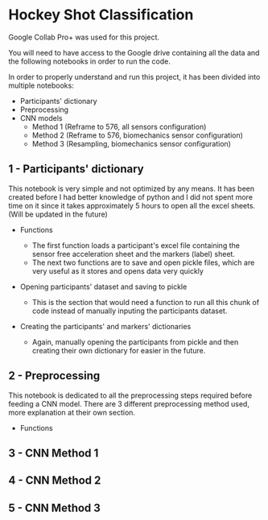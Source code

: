 # Hockey Shot Classification
Google Collab Pro+ was used for this project.

You will need to have access to the Google drive containing all the data and the following notebooks in order to run the code.

In order to properly understand and run this project, it has been divided into multiple notebooks:
- Participants' dictionary
- Preprocessing
- CNN models
  - Method 1 (Reframe to 576, all sensors configuration)
  - Method 2 (Reframe to 576, biomechanics sensor configuration)
  - Method 3 (Resampling, biomechanics sensor configuration)

## 1 - Participants' dictionary
This notebook is very simple and not optimized by any means. It has been created before I had better knowledge of python and I did not spent more time on it since it takes approximately 5 hours to open all the excel sheets. (Will be updated in the future)

- Functions
  - The first function loads a participant's excel file containing the sensor free acceleration sheet and the markers (label) sheet.
  - The next two functions are to save and open pickle files, which are very useful as it stores and opens data very quickly

- Opening participants' dataset and saving to pickle
  - This is the section that would need a function to run all this chunk of code instead of manually inputing the participants dataset.

- Creating the participants' and markers' dictionaries
  - Again, manually opening the participants from pickle and then creating their own dictionary for easier in the future.

## 2 - Preprocessing
This notebook is dedicated to all the preprocessing steps required before feeding a CNN model. There are 3 different preprocessing method used, more explanation at their own section.

- Functions

## 3 - CNN Method 1

## 4 - CNN Method 2

## 5 - CNN Method 3
